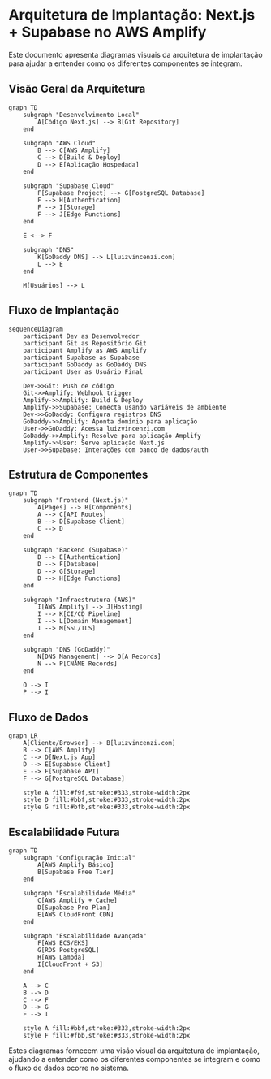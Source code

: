 # Arquitetura de Implantação: Next.js + Supabase no AWS Amplify

Este documento apresenta diagramas visuais da arquitetura de implantação para ajudar a entender como os diferentes componentes se integram.

## Visão Geral da Arquitetura

```mermaid
graph TD
    subgraph "Desenvolvimento Local"
        A[Código Next.js] --> B[Git Repository]
    end
    
    subgraph "AWS Cloud"
        B --> C[AWS Amplify]
        C --> D[Build & Deploy]
        D --> E[Aplicação Hospedada]
    end
    
    subgraph "Supabase Cloud"
        F[Supabase Project] --> G[PostgreSQL Database]
        F --> H[Authentication]
        F --> I[Storage]
        F --> J[Edge Functions]
    end
    
    E <--> F
    
    subgraph "DNS"
        K[GoDaddy DNS] --> L[luizvincenzi.com]
        L --> E
    end
    
    M[Usuários] --> L
```

## Fluxo de Implantação

```mermaid
sequenceDiagram
    participant Dev as Desenvolvedor
    participant Git as Repositório Git
    participant Amplify as AWS Amplify
    participant Supabase as Supabase
    participant GoDaddy as GoDaddy DNS
    participant User as Usuário Final
    
    Dev->>Git: Push de código
    Git->>Amplify: Webhook trigger
    Amplify->>Amplify: Build & Deploy
    Amplify->>Supabase: Conecta usando variáveis de ambiente
    Dev->>GoDaddy: Configura registros DNS
    GoDaddy->>Amplify: Aponta domínio para aplicação
    User->>GoDaddy: Acessa luizvincenzi.com
    GoDaddy->>Amplify: Resolve para aplicação Amplify
    Amplify->>User: Serve aplicação Next.js
    User->>Supabase: Interações com banco de dados/auth
```

## Estrutura de Componentes

```mermaid
graph TD
    subgraph "Frontend (Next.js)"
        A[Pages] --> B[Components]
        A --> C[API Routes]
        B --> D[Supabase Client]
        C --> D
    end
    
    subgraph "Backend (Supabase)"
        D --> E[Authentication]
        D --> F[Database]
        D --> G[Storage]
        D --> H[Edge Functions]
    end
    
    subgraph "Infraestrutura (AWS)"
        I[AWS Amplify] --> J[Hosting]
        I --> K[CI/CD Pipeline]
        I --> L[Domain Management]
        I --> M[SSL/TLS]
    end
    
    subgraph "DNS (GoDaddy)"
        N[DNS Management] --> O[A Records]
        N --> P[CNAME Records]
    end
    
    O --> I
    P --> I
```

## Fluxo de Dados

```mermaid
graph LR
    A[Cliente/Browser] --> B[luizvincenzi.com]
    B --> C[AWS Amplify]
    C --> D[Next.js App]
    D --> E[Supabase Client]
    E --> F[Supabase API]
    F --> G[PostgreSQL Database]
    
    style A fill:#f9f,stroke:#333,stroke-width:2px
    style D fill:#bbf,stroke:#333,stroke-width:2px
    style G fill:#bfb,stroke:#333,stroke-width:2px
```

## Escalabilidade Futura

```mermaid
graph TD
    subgraph "Configuração Inicial"
        A[AWS Amplify Básico]
        B[Supabase Free Tier]
    end
    
    subgraph "Escalabilidade Média"
        C[AWS Amplify + Cache]
        D[Supabase Pro Plan]
        E[AWS CloudFront CDN]
    end
    
    subgraph "Escalabilidade Avançada"
        F[AWS ECS/EKS]
        G[RDS PostgreSQL]
        H[AWS Lambda]
        I[CloudFront + S3]
    end
    
    A --> C
    B --> D
    C --> F
    D --> G
    E --> I
    
    style A fill:#bbf,stroke:#333,stroke-width:2px
    style F fill:#fbb,stroke:#333,stroke-width:2px
```

Estes diagramas fornecem uma visão visual da arquitetura de implantação, ajudando a entender como os diferentes componentes se integram e como o fluxo de dados ocorre no sistema.
